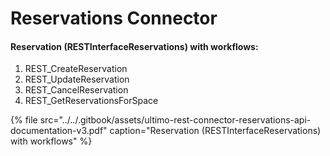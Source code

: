 # Reservations Connector

#### **Reservation \(RESTInterfaceReservations\) with workflows:**

1. REST\_CreateReservation
2. REST\_UpdateReservation
3. REST\_CancelReservation
4. REST\_GetReservationsForSpace

{% file src="../../.gitbook/assets/ultimo-rest-connector-reservations-api-documentation-v3.pdf" caption="Reservation \(RESTInterfaceReservations\) with workflows" %}

